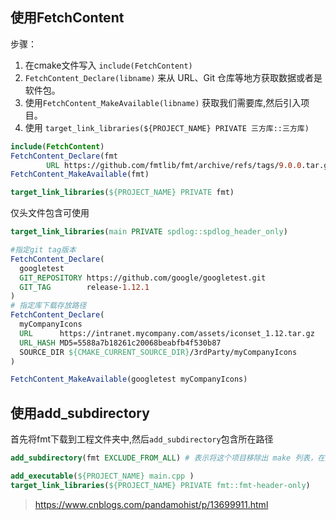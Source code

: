 ## 使用FetchContent

步骤：
  1. 在cmake文件写入  `include(FetchContent) `
  2.  `FetchContent_Declare(libname)` 来从 URL、Git 仓库等地方获取数据或者是软件包。
 3. 使用`FetchContent_MakeAvailable(libname)` 获取我们需要库,然后引入项目。
 4. 使用 `target_link_libraries(${PROJECT_NAME} PRIVATE 三方库::三方库)`

```cmake
include(FetchContent)  
FetchContent_Declare(fmt  
        URL https://github.com/fmtlib/fmt/archive/refs/tags/9.0.0.tar.gz)  
FetchContent_MakeAvailable(fmt)

target_link_libraries(${PROJECT_NAME} PRIVATE fmt)
```
仅头文件包含可使用
```cmake
target_link_libraries(main PRIVATE spdlog::spdlog_header_only)
```
```cmake
#指定git tag版本
FetchContent_Declare(
  googletest
  GIT_REPOSITORY https://github.com/google/googletest.git
  GIT_TAG        release-1.12.1
)
# 指定库下载存放路径
FetchContent_Declare(
  myCompanyIcons
  URL      https://intranet.mycompany.com/assets/iconset_1.12.tar.gz
  URL_HASH MD5=5588a7b18261c20068beabfb4f530b87
  SOURCE_DIR ${CMAKE_CURRENT_SOURCE_DIR}/3rdParty/myCompanyIcons 
)

FetchContent_MakeAvailable(googletest myCompanyIcons)
```

## 使用add_subdirectory
首先将fmt下载到工程文件夹中,然后`add_subdirectory`包含所在路径
```cmake
add_subdirectory(fmt EXCLUDE_FROM_ALL) # 表示将这个项目移除出 make 列表，在默认编译的时候，不会被编译

add_executable(${PROJECT_NAME} main.cpp )
target_link_libraries(${PROJECT_NAME} PRIVATE fmt::fmt-header-only)
```

> https://www.cnblogs.com/pandamohist/p/13699911.html